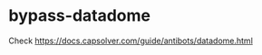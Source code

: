 # bypass-datadome
Check https://docs.capsolver.com/guide/antibots/datadome.html
                      